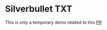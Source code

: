 # Silverbullet TXT

This is only a temporary demo related to this [PR](https://github.com/silverbulletmd/silverbullet/pull/1230)
